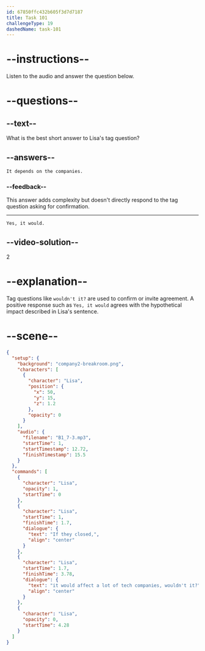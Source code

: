 ```yaml
---
id: 67850ffc432b605f3d7d7187
title: Task 101
challengeType: 19
dashedName: task-101
---
```


<!-- (Audio) Lisa: If they closed, it would affect a lot of tech companies, wouldn't it? -->

<!-- SPEAKING -->

# --instructions--

Listen to the audio and answer the question below.

# --questions--

## --text--

What is the best short answer to Lisa's tag question?

## --answers--

`It depends on the companies.`

### --feedback--

This answer adds complexity but doesn't directly respond to the tag question asking for confirmation.

---

`Yes, it would.`

## --video-solution--

2

# --explanation--

Tag questions like `wouldn't it?` are used to confirm or invite agreement. A positive response such as `Yes, it would` agrees with the hypothetical impact described in Lisa's sentence.

# --scene--

```json
{
  "setup": {
    "background": "company2-breakroom.png",
    "characters": [
      {
        "character": "Lisa",
        "position": {
          "x": 50,
          "y": 15,
          "z": 1.2
        },
        "opacity": 0
      }
    ],
    "audio": {
      "filename": "B1_7-3.mp3",
      "startTime": 1,
      "startTimestamp": 12.72,
      "finishTimestamp": 15.5
    }
  },
  "commands": [
    {
      "character": "Lisa",
      "opacity": 1,
      "startTime": 0
    },
    {
      "character": "Lisa",
      "startTime": 1,
      "finishTime": 1.7,
      "dialogue": {
        "text": "If they closed,",
        "align": "center"
      }
    },
    {
      "character": "Lisa",
      "startTime": 1.7,
      "finishTime": 3.78,
      "dialogue": {
        "text": "it would affect a lot of tech companies, wouldn't it?",
        "align": "center"
      }
    },
    {
      "character": "Lisa",
      "opacity": 0,
      "startTime": 4.28
    }
  ]
}
```
